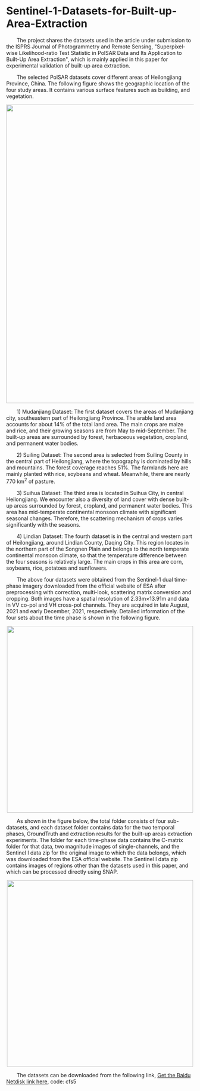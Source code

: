 # Sentinel-1-Datasets-for-Built-up-Area-Extraction
<p style="text-align:justify; text-justify:inter-ideograph;">

&emsp;&emsp;The project shares the datasets used in the article under submission to the ISPRS Journal of Photogrammetry and Remote Sensing, "Superpixel-wise Likelihood-ratio Test Statistic in PolSAR Data and Its Application to Built-Up Area Extraction", which is mainly applied in this paper for experimental validation of built-up area extraction.

&emsp;&emsp;The selected PolSAR datasets cover different areas of Heilongjiang Province, China. The following figure shows the geographic location of the four study areas. It contains various surface features such as building, and vegetation.

<div align=center>
<img src="https://github.com/SunXJ7/Sentinel-1-Dataset-for-Built-up-Area-Extraction-1/blob/main/Pictures/Study%20Areas.png" width="800px">
</div>

&emsp;&emsp;1) Mudanjiang Dataset: The first dataset covers the areas of Mudanjiang city, southeastern part of Heilongjiang Province. The arable land area accounts for about 14% of the total land area. The main crops are maize and rice, and their growing seasons are from May to mid-September. The built-up areas are surrounded by forest, herbaceous vegetation, cropland, and permanent water bodies.

&emsp;&emsp;2) Suiling Dataset: The second area is selected from Suiling County in the central part of Heilongjiang, where the topography is dominated by hills and mountains. The forest coverage reaches 51%. The farmlands here are mainly planted with rice, soybeans and wheat. Meanwhile, there are nearly 770 km<sup>2</sup> of pasture.

&emsp;&emsp;3) Suihua Dataset: The third area is located in Suihua City, in central Heilongjiang. We encounter also a diversity of land cover with dense built-up areas surrounded by forest, cropland, and permanent water bodies. This area has mid-temperate continental monsoon climate with significant seasonal changes. Therefore, the scattering mechanism of crops varies significantly with the seasons. 

&emsp;&emsp;4) Lindian Dataset: The fourth dataset is in the central and western part of Heilongjiang, around Lindian County, Daqing City. This region locates in the northern part of the Songnen Plain and belongs to the north temperate continental monsoon climate, so that the temperature difference between the four seasons is relatively large. The main crops in this area are corn, soybeans, rice, potatoes and sunflowers.

&emsp;&emsp;The above four datasets were obtained from the Sentinel-1 dual time-phase imagery downloaded from the official website of ESA after preprocessing with correction, multi-look, scattering matrix conversion and cropping. Both images have a spatial resolution of 2.33m×13.91m and data in VV co-pol and VH cross-pol channels. They are acquired in late August, 2021 and early December, 2021, respectively. Detailed information of the four sets about the time phase is shown in the following figure.  

<div align=center>
<img src="https://github.com/SunXJ7/Sentinel-1-Dataset-for-Built-up-Area-Extraction-1/blob/main/Pictures/Detailed%20Information%20of%20The%20Four%20Sets.png" width="500px">
</div>

&emsp;&emsp;As shown in the figure below, the total folder consists of four sub-datasets, and each dataset folder contains data for the two temporal phases, GroundTruth and extraction results for the built-up areas extraction experiments. The folder for each time-phase data contains the C-matrix folder for that data, two magnitude images of single-channels, and the Sentinel I data zip for the original image to which the data belongs, which was downloaded from the ESA official website. The Sentinel I data zip contains images of regions other than the datasets used in this paper, and which can be processed directly using SNAP.

<div align=center>
<img src="https://github.com/SunXJ7/Sentinel-1-Dataset-for-Built-up-Area-Extraction-1/blob/main/Pictures/Folder%20Structure.png" width="500px">
</div>

&emsp;&emsp;The datasets can be downloaded from the following link, [Get the Baidu Netdisk link here](https://pan.baidu.com/s/1mp2NVhcux2rYXZEMN1kQfw?pwd=cfs5 ),
code: cfs5 

</p>

